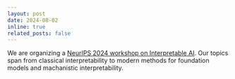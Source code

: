 ```yaml
---
layout: post
date: 2024-08-02
inline: true
related_posts: false
---
```


We are organizing a [NeurIPS 2024 workshop on Interpretable AI](https://interpretable-ai-workshop.github.io/). Our topics span from classical interpretability to modern methods for foundation models and machanistic interpretability.
